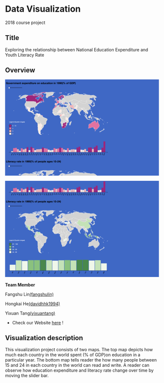 # Data Visualization 

2018 course project 

## Title
Exploring the relationship between National Education Expenditure and Youth Literacy Rate

## Overview

![Alt text](ScreenShot_1.png)

![Alt text](ScreenShot_2.png)

__Team Member__

 Fangshu Lin[(fangshulin)](https://github.com/fangshulin)

Hongkai He[(davidhhk1994)](https://github.com/davidhhk1994)

 Yixuan Tang[(yixuantang)](https://github.com/yixuantang)


* Check our Website [here](http://172.16.14.254:5004) !


## Visualization description
This visualization project consists of two maps. The top map depicts how much each country in the world spent (% of GDP)on education in a particular year. The bottom map tells reader the how many people between 15 and 24 in each country in the world can read and write. A reader can observe how education expenditure and literacy rate change over time by moving the slider bar.
